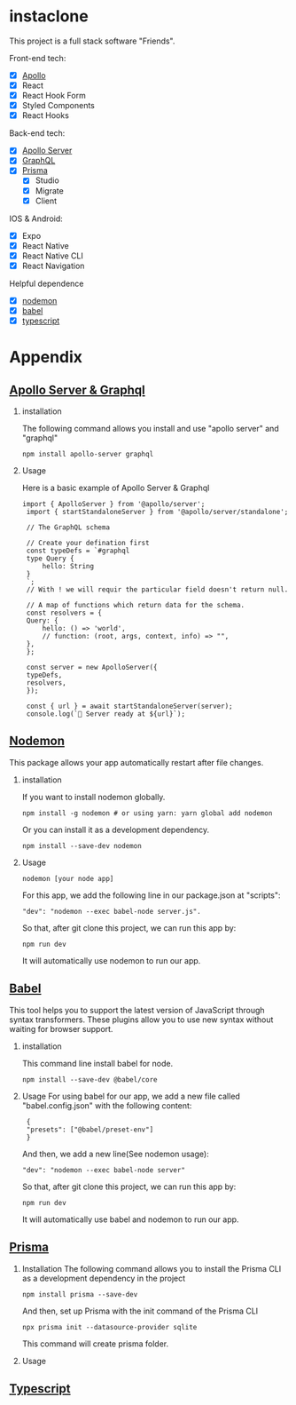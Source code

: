 # instaclone

This project is a full stack software "Friends".

Front-end tech:
- [X] [Apollo]()
- [X] React
- [X] React Hook Form
- [X] Styled Components
- [X] React Hooks

Back-end tech: 
- [X] [Apollo Server](#apollo-server--graphql)
- [X] [GraphQL](#apollo-server--graphql)
- [X] [Prisma](#prisma)
  - [X] Studio
  - [X] Migrate
  - [X] Client

IOS & Android: 
- [X] Expo
- [X] React Native
- [X] React Native CLI
- [X] React Navigation

Helpful dependence
- [X] [nodemon](#nodemon)
- [X] [babel](#babel)
- [X] [typescript](#typescript)
  
# Appendix

## [Apollo Server & Graphql](https://github.com/apollographql/apollo-server)

1. installation
    
    The following command allows you install and use "apollo server" and "graphql"
    ```
    npm install apollo-server graphql
    ```

2. Usage
   
   Here is a basic example of Apollo Server & Graphql
   ```
   import { ApolloServer } from '@apollo/server';
    import { startStandaloneServer } from '@apollo/server/standalone';

    // The GraphQL schema
    
    // Create your defination first
    const typeDefs = `#graphql
    type Query {
        hello: String
    }
    `;
    // With ! we will requir the particular field doesn't return null.

    // A map of functions which return data for the schema.
    const resolvers = {
    Query: {
        hello: () => 'world',
        // function: (root, args, context, info) => "",
    },
    };

    const server = new ApolloServer({
    typeDefs,
    resolvers,
    });

    const { url } = await startStandaloneServer(server);
    console.log(`🚀 Server ready at ${url}`);
   ```

## [Nodemon](https://www.npmjs.com/package/nodemon)
This package allows your app automatically restart after file changes.

1. installation
   
   If you want to install nodemon globally.
   ```
   npm install -g nodemon # or using yarn: yarn global add nodemon
   ```
   
   Or you can install it as a development dependency.
   ```
   npm install --save-dev nodemon
   ```

2. Usage
    ```
    nodemon [your node app]
    ```

    For this app, we add the following line in our package.json at "scripts":
    ```
    "dev": "nodemon --exec babel-node server.js". 
    ```
    So that, after git clone this project, we can run this app by:
    ```
    npm run dev
    ```
    It will automatically use nodemon to run our app.

## [Babel](https://babeljs.io/)

This tool helps you to support the latest version of JavaScript through syntax transformers. These plugins allow you to use new syntax without waiting for browser support.

1. installation
   
   This command line install babel for node.
   ```
   npm install --save-dev @babel/core
   ```

2. Usage
   For using babel for our app, we add a new file called "babel.config.json" with the following content:
   ```
    {
    "presets": ["@babel/preset-env"]
    }
   ```

   And then, we add a new line(See nodemon usage):
   ```
   "dev": "nodemon --exec babel-node server" 
   ```
   So that, after git clone this project, we can run this app by:
    ```
    npm run dev
    ```
    It will automatically use babel and nodemon to run our app.

## [Prisma](https://www.prisma.io/)

1. Installation
   The following command allows you to install the Prisma CLI as a development dependency in the project
   ```
   npm install prisma --save-dev
   ```
   And then, set up Prisma with the init command of the Prisma CLI
   ```
   npx prisma init --datasource-provider sqlite
   ```
   This command will create prisma folder.

2. Usage


## [Typescript](https://www.typescriptlang.org/)